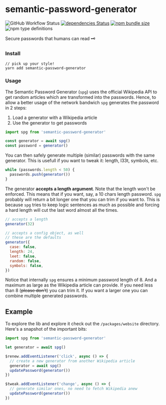 # semantic-password-generator

![GitHub Workflow Status](https://img.shields.io/github/workflow/status/sospedra/semantic-password-generator/ci)
[![dependencies Status](https://david-dm.org/sospedra/semantic-password-generator/status.svg)](https://david-dm.org/sospedra/semantic-password-generator)
[![npm bundle size](https://img.shields.io/bundlephobia/minzip/semantic-password-generator)](https://bundlephobia.com/result?p=semantic-password-generator)
![npm type definitions](https://img.shields.io/npm/types/typescript)

Secure passwords that humans can read 🗝

### Install

```
// pick up your style!
yarn add semantic-password-generator
```

### Usage

The Semantic Password Generator (`spg`) uses the official Wikipedia API to get
random articles which are transformed into the passwords. Hence, to allow a better
usage of the network bandwich `spg` generates the password in 2 steps:

1. Load a generator with a Wikipedia article
2. Use the generator to get passwords

```js
import spg from 'semantic-password-generator'

const generator = await spg()
const password = generator()
```

You can then safely generate multiple (similar) passwords with the same generator.
This is usefull if you want to tweak it: length, l33t, symbols, etc.

```js
while (passwords.length < 50) {
  passwords.push(generator())
}
```

The generator **accepts a length argument**. Note that the length won't be enforced.
This means that if you want, say, a 10 chars length password. `spg` probably will return a bit longer one that you can trim if you want to. This is because `spg` tries to keep logic sentences as much as possible and forcing a hard length will cut the last word almost all the times.

```js
// accepts a length
generator(32)

// accepts a config object, as well
// these are the defaults
generator({
  case: false,
  length: 24,
  leet: false,
  random: false,
  symbols: false,
})
```

Notice that internally `spg` ensures a minimum password length of 8. And a maximum as large as the Wikipedia article can provide. If you need less than 8 (~~please don't~~) you can trim it. If you want a larger one you can combine multiple generated passwords.

## Example

To explore the lib and explore it check out the `/packages/website` directory. Here's a snapshot of the important bits:

```js
import spg from 'semantic-password-generator'

let generator = await spg()

$renew.addEventListener('click', async () => {
  // create a new generator from another Wikipedia article
  generator = await spg()
  updatePassword(generator())
})

$tweak.addEventListener('change', async () => {
  // generate similar ones, no need to fetch Wikipedia anew
  updatePassword(generator())
})
```
